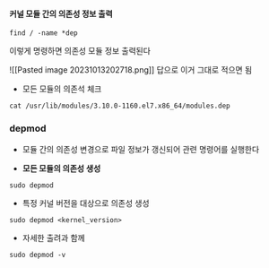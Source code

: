 

#### 커널 모듈 간의 의존성 정보 출력

```
find / -name *dep
```

이렇게 명령하면 의존성 모듈 정보 출력된다

![[Pasted image 20231013202718.png]]
답으로 이거 그대로 적으면 됨


- 모든 모듈의 의존석 체크
```
cat /usr/lib/modules/3.10.0-1160.el7.x86_64/modules.dep
```




### depmod

- 모듈 간의 의존성 변경으로 파일 정보가 갱신되어 관련 명령어를 실행한다


- **모든 모듈의 의존성 생성**
```
sudo depmod
```

- 특정 커널 버전을 대상으로 의존성 생성
```
sudo depmod <kernel_version>
```

- 자세한 출려과 함께
```
sudo depmod -v
```


